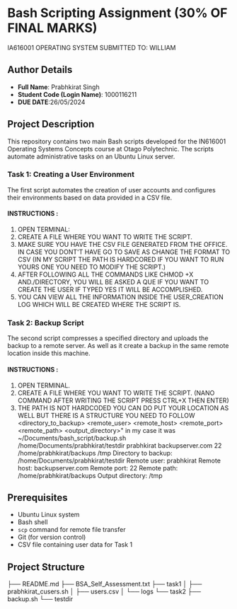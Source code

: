# Bash Scripting Assignment (30% OF FINAL MARKS)
IA616001 OPERATING SYSTEM
SUBMITTED TO: WILLIAM

## Author Details
- **Full Name**: Prabhkirat Singh
- **Student Code (Login Name)**: 1000116211
- **DUE DATE**:26/05/2024

## Project Description
This repository contains two main Bash scripts developed for the IN616001 Operating Systems Concepts course at Otago Polytechnic. The scripts automate administrative tasks on an Ubuntu Linux server.

### Task 1: Creating a User Environment
The first script automates the creation of user accounts and configures their environments based on data provided in a CSV file.

#### INSTRUCTIONS :
1. OPEN TERMINAL:
2. CREATE A FILE WHERE YOU WANT TO WRITE THE SCRIPT.
3. MAKE SURE YOU HAVE THE CSV FILE GENERATED FROM THE OFFICE. IN CASE YOU DONT'T HAVE GO TO SAVE AS CHANGE THE FORMAT TO CSV
(IN MY SCRIPT THE PATH IS HARDCORED IF YOU WANT TO RUN YOURS ONE YOU NEED TO MODIFY THE SCRIPT.)
4. AFTER FOLLOWING ALL THE COMMANDS LIKE CHMOD +X AND./DIRECTORY, YOU WILL BE ASKED A QUE IF YOU WANT TO CREATE THE USER IF TYPED YES IT WILL BE ACCOMPLISHED.
5. YOU CAN VIEW ALL THE INFORMATION INSIDE THE USER_CREATION LOG WHICH WILL BE CREATED WHERE THE SCRIPT IS.

### Task 2: Backup Script
The second script compresses a specified directory and uploads the backup to a remote server. As well as it create a backup in the same remote location inside this machine.

#### INSTRUCTIONS :
1. OPEN TERMINAL.
2. CREATE A FILE WHERE YOU WANT TO WRITE THE SCRIPT. (NANO COMMAND AFTER WRITING THE SCRIPT PRESS CTRL+X THEN ENTER)
3. THE PATH IS NOT HARDCODED YOU CAN DO PUT YOUR LOCATION AS WELL BUT THERE IS A STRUCTURE YOU NEED TO FOLLOW <directory_to_backup> <remote_user> <remote_host> <remote_port> <remote_path> <output_directory>"
 in my case it was
  ~/Documents/bash_script/backup.sh /home/Documents/prabhkirat/testdir prabhkirat backupserver.com 22 /home/prabhkirat/backups /tmp
Directory to backup: /home/Documents/prabhkirat/testdir
Remote user: prabhkirat
Remote host: backupserver.com
Remote port: 22
Remote path: /home/prabhkirat/backups
Output directory: /tmp


## Prerequisites
- Ubuntu Linux system
- Bash shell
- `scp` command for remote file transfer
- Git (for version control)
- CSV file containing user data for Task 1

## Project Structure

├── README.md
├── BSA_Self_Assessment.txt
├── task1
│ ├── prabhkirat_cusers.sh
│ ├── users.csv
│ └── logs
└── task2
├── backup.sh
└── testdir
